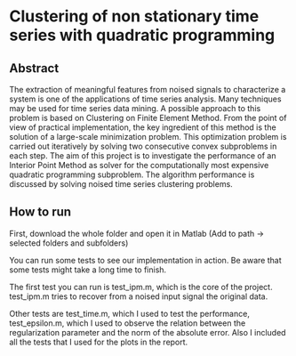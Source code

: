 # Clustering of non stationary time series with quadratic programming
## Abstract
The extraction of meaningful features from noised signals to characterize a system is one of the applications of time series analysis. Many techniques may be used for time series data mining. A possible approach to this problem is based on Clustering on Finite Element Method. From the point of view of practical implementation, the key ingredient of this method is the solution of a large-scale minimization problem.
This optimization problem is carried out iteratively by solving two consecutive convex subproblems in each step. The aim of this project is to investigate the performance of an Interior Point Method as solver for the computationally most expensive quadratic programming subproblem.
The algorithm performance is discussed by solving noised time series clustering problems.
## How to run
First, download the whole folder and open it in Matlab (Add to path -> selected folders and subfolders)

You can run some tests to see our implementation in action. Be aware that some tests might take a long time to finish.

The first test you can run is test_ipm.m, which is the core of the project. test_ipm.m tries to recover from a noised input signal the original data.

Other tests are test_time.m, which I used to test the performance, test_epsilon.m, which I used to observe the relation between the regularization parameter and the norm of the absolute error.
Also I included all the tests that I used for the plots in the report.
